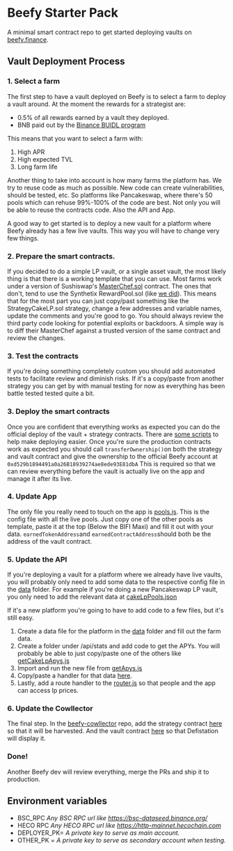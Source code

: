 # Beefy Starter Pack 
A minimal smart contract repo to get started deploying vaults on [beefy.finance](https://app.beefy.finance).

## Vault Deployment Process
### 1. Select a farm
The first step to have a vault deployed on Beefy is to select a farm to deploy a vault around. At the moment the rewards for a strategist are:
 - 0.5% of all rewards earned by a vault they deployed. 
 - BNB paid out by the [Binance BUIDL program ](https://www.binance.com/en/blog/421499824684901064/Introducing-the-BUIDL-Reward-Program-for-Binance-Smart-Chain)

This means that you want to select a farm with: 
1. High APR 
2. High expected TVL 
3. Long farm life 

Another thing to take into account is how many farms the platform has. We try to reuse code as much as possible. New code can create vulnerabilities, should be tested, etc. So platforms like Pancakeswap, where there's 50 pools which  can rehuse 99%-100% of the code are best. Not only you will be able to reuse the contracts code. Also the API and App.

A good way to get started is to deploy a new vault for a platform where Beefy already has a few live vaults. This way you will have to change very few things.

### 2. Prepare the smart contracts. 
If you decided to do a simple LP vault, or a single asset vault, the most likely thing is that there is a working template that you can use. Most farms work under a version of Sushiswap's [MasterChef.sol](https://github.com/sushiswap/sushiswap/blob/master/contracts/MasterChef.sol) contract. The ones that don't, tend to use the Synthetix RewardPool.sol (like [we did](https://github.com/beefyfinance/beefy-protocol/blob/master/contracts/RewardPool.sol)). This means that for the most part you can just copy/past something like the StrategyCakeLP.sol strategy, change a few addresses and variable names, update the comments and you're good to go. 
You should always review the third party code looking for potential exploits or backdoors. A simple way is to diff their MasterChef against a trusted version of the same contract and review the changes.

### 3. Test the contracts
If you're doing something completely custom you should add automated tests to facilitate review and diminish risks. If it's a copy/paste from another strategy you can get by with manual testing for now as everything has been battle tested tested quite a bit. 

### 3. Deploy the smart contracts
Once you are confident that everything works as expected you can do the official deploy of the vault + strategy contracts. There are [some scripts](https://github.com/beefyfinance/beefy-contracts/blob/master/scripts/) to help make deploying easier. 
Once you're sure the production contracts work as expected you should call 
`transferOwnership()`on both the strategy and vault contract and give the ownership to the official Beefy account at `0xd529b1894491a0a26B18939274ae8ede93E81dbA` 
This is required so that we can review everything before the vault is actually live on the app and manage it after its live.

### 4.  Update App 
The only file you really need to touch on the app is [pools.js](https://github.com/beefyfinance/beefy-app/blob/master/src/features/configure/pools.js). This is the config file with all the live pools.  Just copy one of the other pools as template, paste it at the top (Below the BIFI Maxi) and fill it out with your data. `earnedTokenAddress`and `earnedContractAddress`should both be the address of the vault contract.

### 5. Update the API 
If you're deploying a vault for a platform where we already have live vaults, you will probably only need to add some data to the respective config file in the [data](https://github.com/beefyfinance/beefy-api/tree/master/src/data) folder. For example if you're doing a new Pancakeswap LP vault, you only need to add the relevant data at [cakeLpPools.json](https://github.com/beefyfinance/beefy-api/blob/master/src/data/cakeLpPools.json)

If it's a new platform you're going to have to add code to a few files, but it's still easy.
 
1. Create a data file for the platform in the [data](https://github.com/beefyfinance/beefy-api/tree/master/src/data) folder and fill out the farm data. 
2. Create a folder under /api/stats and add code to get the APYs. You will probably be able to just copy/paste one of the others like [getCakeLpApys.js](https://github.com/beefyfinance/beefy-api/blob/master/src/api/stats/pancake/getCakeLpApys.js) 
3. Import and run the new file from [getApys.js](https://github.com/beefyfinance/beefy-api/blob/master/src/api/stats/getApys.js)
4. Copy/paste a handler for that data [here](https://github.com/beefyfinance/beefy-api/blob/master/src/api/price/index.js).
5. Lastly, add a route handler to the [router.js](https://github.com/beefyfinance/beefy-api/blob/master/src/router.js) so that people and the app can access lp prices.

### 6. Update the Cowllector 
The final step. In the [beefy-cowllector](https://github.com/beefyfinance/beefy-cowllector) repo, add the strategy contract [here](https://github.com/beefyfinance/beefy-cowllector/blob/master/data/strats.json) so that it will be harvested. And the vault contract [here](https://github.com/beefyfinance/beefy-cowllector/blob/master/data/defistation.json) so that Defistation will display it.

### Done! 
Another Beefy dev will review everything, merge the PRs and ship it to production. 

## Environment variables
- BSC_RPC *Any BSC RPC url like https://bsc-dataseed.binance.org/*
- HECO RPC *Any HECO RPC url like https://http-mainnet.hecochain.com* 
- DEPLOYER_PK= *A private key to serve as main account.*
- OTHER_PK = *A private key to serve as secondary account when testing.*
